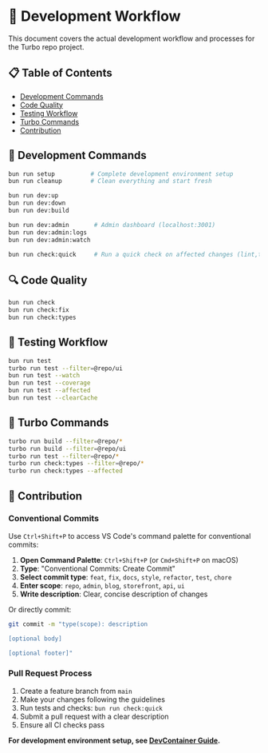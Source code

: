 # 🔄 Development Workflow
This document covers the actual development workflow and processes for the Turbo repo project.

## 📋 Table of Contents

- [Development Commands](#-development-commands)
- [Code Quality](#-code-quality)
- [Testing Workflow](#-testing-workflow)
- [Turbo Commands](#-turbo-commands)
- [Contribution](#-conventional-commits)

## 🚀 Development Commands
```bash
bun run setup          # Complete development environment setup
bun run cleanup        # Clean everything and start fresh

bun run dev:up
bun run dev:down
bun run dev:build

bun run dev:admin       # Admin dashboard (localhost:3001)
bun run dev:admin:logs
bun run dev:admin:watch

bun run check:quick     # Run a quick check on affected changes (lint,type,test,build)
```

## 🔍 Code Quality
```bash
bun run check
bun run check:fix
bun run check:types
```

## 🧪 Testing Workflow
```bash
bun run test
turbo run test --filter=@repo/ui
bun run test --watch
bun run test --coverage
bun run test --affected
bun run test --clearCache
```

## 🎯 Turbo Commands
```bash
turbo run build --filter=@repo/*
turbo run build --filter=@repo/ui
turbo run test --filter=@repo/*
turbo run check:types --filter=@repo/*
turbo run check:types --affected
```

## 🤝 Contribution

### Conventional Commits
Use `Ctrl+Shift+P` to access VS Code's command palette for conventional commits:
1. **Open Command Palette**: `Ctrl+Shift+P` (or `Cmd+Shift+P` on macOS)
2. **Type**: "Conventional Commits: Create Commit"
3. **Select commit type**: `feat`, `fix`, `docs`, `style`, `refactor`, `test`, `chore`
4. **Enter scope**: `repo`, `admin`, `blog`, `storefront`, `api`, `ui`
5. **Write description**: Clear, concise description of changes

Or directly commit:
```bash
git commit -m "type(scope): description

[optional body]

[optional footer]"
```

### Pull Request Process
1. Create a feature branch from `main`
2. Make your changes following the guidelines
3. Run tests and checks: `bun run check:quick`
4. Submit a pull request with a clear description
5. Ensure all CI checks pass

**For development environment setup, see [DevContainer Guide](./2_DEVCONTAINER.md).** 